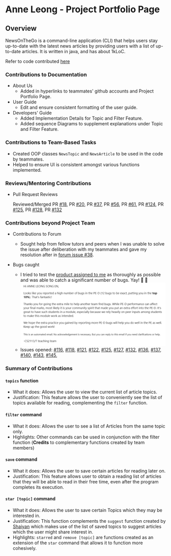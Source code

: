 # Anne Leong - Project Portfolio Page

## Overview
NewsOnTheGo is a command-line application (CLI) that helps users stay up-to-date with the latest news articles by
providing users with a list of up-to-date articles. It is written in java, and has about 1kLoC.

Refer to code contributed [here](https://nus-cs2113-ay2324s2.github.io/tp-dashboard/?search=anneleong&breakdown=true)

### Contributions to Documentation
- About Us
  - Added in hyperlinks to teammates' github accounts and Project Portfolio Page.
- User Guide
  - Edit and ensure consistent formatting of the user guide.
- Developers' Guide
  - Added Implementation Details for Topic and Filter Feature.
  - Added sequence Diagrams to supplement explanations under Topic and Filter Feature.

### Contributions to Team-Based Tasks
- Created OOP classes `NewsTopic` and `NewsArticle` to be used in the code by teammates.
- Helped to ensure UI is consistent amongst various functions implemented.

### Reviews/Mentoring Contributions
- Pull Request Reviews
  
  Reviewed/Merged PR [#18](https://github.com/AY2324S2-CS2113-T12-1/tp/pull/18),
PR [#20](https://github.com/AY2324S2-CS2113-T12-1/tp/pull/20),
PR [#37](https://github.com/AY2324S2-CS2113-T12-1/tp/pull/37),
PR [#56](https://github.com/AY2324S2-CS2113-T12-1/tp/pull/56),
PR [#61](https://github.com/AY2324S2-CS2113-T12-1/tp/pull/61),
PR [#124](https://github.com/AY2324S2-CS2113-T12-1/tp/pull/124),
PR [#125](https://github.com/AY2324S2-CS2113-T12-1/tp/pull/125),
PR [#128](https://github.com/AY2324S2-CS2113-T12-1/tp/pull/128),
PR [#132](https://github.com/AY2324S2-CS2113-T12-1/tp/pull/132)

### Contributions beyond Project Team

- Contributions to Forum
  - Sought help from fellow tutors and peers when I was unable to solve the issue after deliberation with my teammates 
  and gave my resolution after in [forum issue #38](https://github.com/nus-cs2113-AY2324S2/forum/issues/38).

- Bugs caught
  - I tried to test the [product assigned to me](https://github.com/AY2324S2-CS2113-F15-2/tp) as thoroughly as possible 
  and was able to catch a significant number of bugs. Yay! :raised_hands: :raised_hands:
  ![img.png](anneleong_PPP_contribution.png)
  - Issues opened: [#116](https://github.com/AY2324S2-CS2113-F15-2/tp/issues/116), 
  [#118](https://github.com/AY2324S2-CS2113-F15-2/tp/issues/118), 
  [#121](https://github.com/AY2324S2-CS2113-F15-2/tp/issues/121),
  [#122](https://github.com/AY2324S2-CS2113-F15-2/tp/issues/122),
  [#125](https://github.com/AY2324S2-CS2113-F15-2/tp/issues/125),
  [#127](https://github.com/AY2324S2-CS2113-F15-2/tp/issues/127),
  [#132](https://github.com/AY2324S2-CS2113-F15-2/tp/issues/132),
  [#136](https://github.com/AY2324S2-CS2113-F15-2/tp/issues/136),
  [#137](https://github.com/AY2324S2-CS2113-F15-2/tp/issues/137),
  [#140](https://github.com/AY2324S2-CS2113-F15-2/tp/issues/140),
  [#143](https://github.com/AY2324S2-CS2113-F15-2/tp/issues/143),
  [#145](https://github.com/AY2324S2-CS2113-F15-2/tp/issues/145),

### Summary of Contributions
#### `topics` function
- What it does: Allows the user to view the current list of article topics.
- Justification: This feature allows the user to conveniently see the list of topics available for reading, 
complementing the `filter` function.
#### `filter` command
- What it does: Allows the user to see a list of Articles from the same topic only.
- Highlights: Other commands can be used in conjunction with the filter function (**Credits** to complementary functions
created by team members)
#### `save` command
- What it does: Allows the user to save certain articles for reading later on.
- Justification: This feature allows user to obtain a reading list of articles that they will be able to read in their 
free time, even after the program completes its execution.
#### `star [topic]` command
- What it does: Allows the user to save certain Topics which they may be interested in.
- Justification: This function complements the `suggest` function created by [Shaiyan](AhmedShaiyan.md) which makes use 
of the list of saved topics to suggest articles which the user might share interest in.
- Highlights: `starred` and `remove [topic]` are functions created as an extension of the `star` command that allows it 
to function more cohesively.